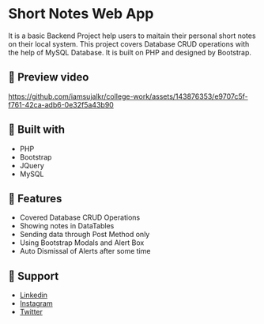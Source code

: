 # Short Notes Web App
It is a basic Backend Project help users to maitain their personal short notes on their local system. This project covers Database CRUD operations with the help of MySQL Database. It is built on PHP and designed by Bootstrap.

## :camera_flash: Preview video
https://github.com/iamsujalkr/college-work/assets/143876353/e9707c5f-f761-42ca-adb6-0e32f5a43b90

## :scroll: Built with
* PHP
* Bootstrap
* JQuery
* MySQL

## :beginner: Features
- Covered Database CRUD Operations
- Showing notes in DataTables
- Sending data through Post Method only
- Using Bootstrap Modals and Alert Box
- Auto Dismissal of Alerts after some time

## :handshake: Support
- [Linkedin](https://in.linkedin.com/in/iamsujalkr)
- [Instagram](https://www.instagram.com/iamsujalkr/)
- [Twitter](https://twitter.com/iamsujalkr?lang=en)
